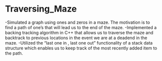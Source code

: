 # Traversing_Maze
-Simulated a  graph using ones and zeros in a maze. The motivation is to find a path of one’s that will lead us to the end of the maze. -Implemented a backing tracking algorithm  in C++ that allows us to traverse the maze and backtrack to previous locations in the event we are at a  deadend in the maze. -Utilized  the “last one in , last one out” functionality of a stack data structure which enables us to keep track of the most recently added item to the path. 
